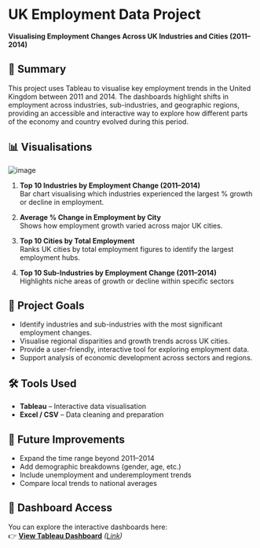 # UK Employment Data Project  
**Visualising Employment Changes Across UK Industries and Cities (2011–2014)**

## 📄 Summary

This project uses Tableau to visualise key employment trends in the United Kingdom between 2011 and 2014. The dashboards highlight shifts in employment across industries, sub-industries, and geographic regions, providing an accessible and interactive way to explore how different parts of the economy and country evolved during this period.

## 📊 Visualisations

![image](https://github.com/user-attachments/assets/50b37747-b9e0-456b-a665-9f65a5c1a74a)


1. **Top 10 Industries by Employment Change (2011–2014)**  
   Bar chart visualising which industries experienced the largest % growth or decline in employment.

2. **Average % Change in Employment by City**  
   Shows how employment growth varied across major UK cities.

3. **Top 10 Cities by Total Employment**  
   Ranks UK cities by total employment figures to identify the largest employment hubs.

4. **Top 10 Sub-Industries by Employment Change (2011–2014)**  
   Highlights niche areas of growth or decline within specific sectors
   
## 🎯 Project Goals

- Identify industries and sub-industries with the most significant employment changes.
- Visualise regional disparities and growth trends across UK cities.
- Provide a user-friendly, interactive tool for exploring employment data.
- Support analysis of economic development across sectors and regions.

## 🛠 Tools Used

- **Tableau** – Interactive data visualisation
- **Excel / CSV** – Data cleaning and preparation

## 🚀 Future Improvements

- Expand the time range beyond 2011–2014
- Add demographic breakdowns (gender, age, etc.)
- Include unemployment and underemployment trends
- Compare local trends to national averages

## 🔗 Dashboard Access

You can explore the interactive dashboards here:  
👉 [**View Tableau Dashboard**](#) *([Link](https://public.tableau.com/views/UKEmploymentDashboard_17466161236730/Dashboard1?:language=en-GB&:sid=&:display_count=n&:origin=viz_share_link))*
